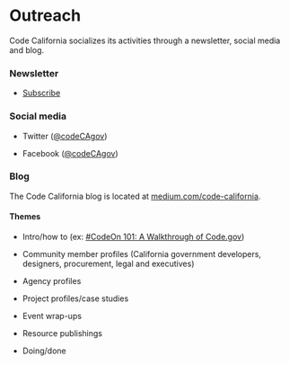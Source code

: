 # Outreach

Code California socializes its activities through a newsletter, social media and blog.

### Newsletter

* [Subscribe](https://www.facebook.com/codeCAgov)

### Social media

* Twitter ([@codeCAgov](https://twitter.com/CodeCAgov))

* Facebook ([@codeCAgov](https://twitter.com/CodeCAgov))

### Blog

The Code California blog is located at [medium.com/code-california](https://medium.com/code-california).

#### Themes

* Intro/how to (ex: [#CodeOn 101: A Walkthrough of Code.gov](https://medium.com/codedotgov/codeon-101-a-walkthrough-of-code-gov-7b20b928ebbd))

* Community member profiles (California government developers, designers, procurement, legal and executives)

* Agency profiles

* Project profiles/case studies

* Event wrap-ups

* Resource publishings

* Doing/done
